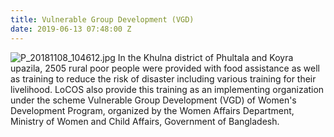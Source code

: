 ```yaml
---
title: Vulnerable Group Development (VGD)
date: 2019-06-13 07:48:00 Z
---
```


![P_20181108_104612.jpg](/uploads/P_20181108_104612.jpg)
In the Khulna district of Phultala and Koyra upazila, 2505 rural poor people were provided with food assistance as well as training to reduce the risk of disaster including various training for their livelihood. LoCOS also provide this training as an implementing organization under the scheme Vulnerable Group Development (VGD) of Women's Development Program, organized by the Women Affairs Department, Ministry of Women and Child Affairs, Government of Bangladesh.